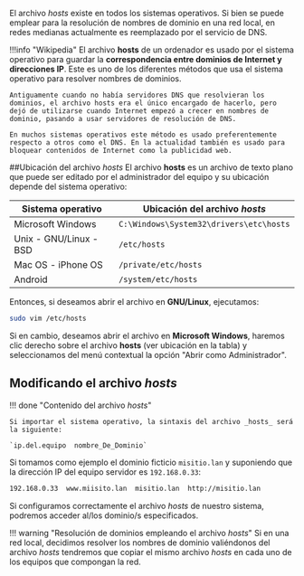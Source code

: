 El archivo _hosts_ existe en todos los sistemas operativos. Si bien se puede emplear para la resolución de nombres de dominio en una red local, en redes medianas actualmente es reemplazado por el servicio de DNS. 

!!!info "Wikipedia" 
	El archivo **hosts** de un ordenador es usado por el sistema operativo para guardar la **correspondencia entre dominios de Internet y direcciones IP**. Este es uno de los diferentes métodos que usa el sistema operativo para resolver nombres de dominios. 

	Antiguamente cuando no había servidores DNS que resolvieran los dominios, el archivo hosts era el único encargado de hacerlo, pero dejó de utilizarse cuando Internet empezó a crecer en nombres de dominio, pasando a usar servidores de resolución de DNS. 

	En muchos sistemas operativos este método es usado preferentemente respecto a otros como el DNS. En la actualidad también es usado para bloquear contenidos de Internet como la publicidad web.

##Ubicación del archivo _hosts_
El archivo **hosts** es un archivo de texto plano que puede ser editado por el administrador del equipo y su ubicación depende del sistema operativo:

| Sistema operativo      | Ubicación del archivo _hosts_           |
| ---------------------- | --------------------------------------- |
| Microsoft Windows      | `C:\Windows\System32\drivers\etc\hosts` |
| Unix - GNU/Linux - BSD | `/etc/hosts`                            |
| Mac OS - iPhone OS     | `/private/etc/hosts`                    |
| Android                | `/system/etc/hosts`                     |


Entonces, si deseamos abrir el archivo en **GNU/Linux**, ejecutamos:

```bash
sudo vim /etc/hosts
```

Si en cambio, deseamos abrir el archivo en **Microsoft Windows**, haremos clic derecho sobre el archivo **hosts** (ver ubicación en la tabla) y seleccionamos del menú contextual la opción "Abrir como Administrador". 


## Modificando el archivo _hosts_

!!! done "Contenido del archivo _hosts_"

	Si importar el sistema operativo, la sintaxis del archivo _hosts_ será la siguiente: 

	`ip.del.equipo  nombre_De_Dominio`	


Si tomamos como ejemplo el dominio ficticio `misitio.lan` y suponiendo que la dirección IP del equipo servidor es `192.168.0.33`:

```bash
192.168.0.33  www.miisito.lan  misitio.lan  http://misitio.lan
```

Si configuramos correctamente el archivo _hosts_ de nuestro sistema, podremos acceder al/los dominio/s especificados. 

!!! warning "Resolución de dominios empleando el archivo _hosts_"
	Si en una red local, decidimos resolver los nombres de dominio valiéndonos del archivo _hosts_ tendremos que copiar el mismo archivo _hosts_ en cada uno de los equipos que compongan la red.